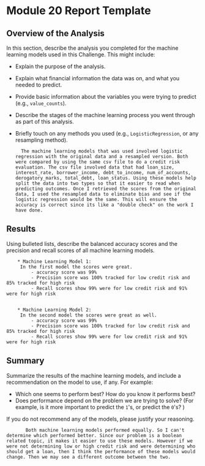 # Module 20 Report Template

## Overview of the Analysis

In this section, describe the analysis you completed for the machine learning models used in this Challenge. This might include:

* Explain the purpose of the analysis.
* Explain what financial information the data was on, and what you needed to predict.
* Provide basic information about the variables you were trying to predict (e.g., `value_counts`).
* Describe the stages of the machine learning process you went through as part of this analysis.
* Briefly touch on any methods you used (e.g., `LogisticRegression`, or any resampling method).

        The machine learning models that was used involved logistic regression with the original data and a resampled version. Both were compared by using the same csv file to do a credit risk evaluation. The csv file involved data that had loan_size, interest_rate, borrower_income, debt_to_income, num_of_accounts, derogatory_marks, total_debt, loan_status. Using these models help split the data into two types so that it easier to read when predicting outcomes. Once I retrieved the scores from the original data, I used the resampled data to eliminate bias and see if the logistic regression would be the same. This will ensure the accuracy is correct since its like a "double check" on the work I have done.

## Results

Using bulleted lists, describe the balanced accuracy scores and the precision and recall scores of all machine learning models.

        * Machine Learning Model 1:
         In the first model the scores were great. 
             - accuracy score was 99%
             - Precision score was 100% tracked for low credit risk and 85% tracked for high risk 
             - Recall scores show 99% were for low credit risk and 91% were for high risk


        * Machine Learning Model 2:
         In the second model the scores were great as well. 
             - accuracy score was 99%
             - Precision score was 100% tracked for low credit risk and 85% tracked for high risk 
             - Recall scores show 99% were for low credit risk and 91% were for high risk


## Summary

Summarize the results of the machine learning models, and include a recommendation on the model to use, if any. For example:
* Which one seems to perform best? How do you know it performs best?
* Does performance depend on the problem we are trying to solve? (For example, is it more important to predict the `1`'s, or predict the `0`'s? )

If you do not recommend any of the models, please justify your reasoning.

           Both machine learning models performed equally. So I can't determine which performed better. Since our problem is a boolean related topic, it makes it easier to use these models. However if we were not determining low or high credit risk and were determining who should get a loan, then I think the performance of these models would change. Then we may see a different outcome between the two.
